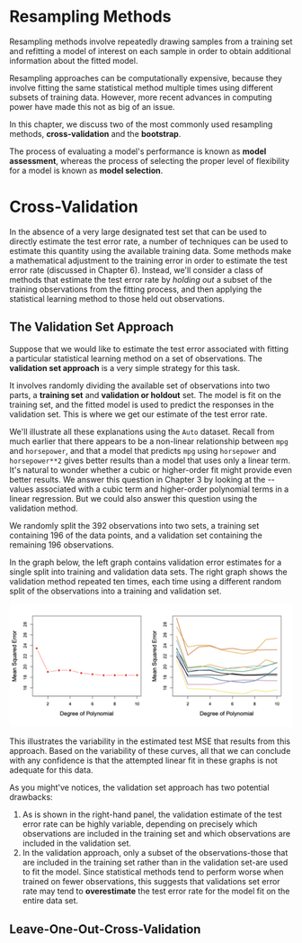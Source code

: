# Resampling Methods

Resampling methods involve repeatedly drawing samples from a training set and refitting a model of interest on each sample in order to obtain additional information about the fitted model.

Resampling approaches can be computationally expensive, because they involve fitting the same statistical method multiple times using different subsets of training data. However, more recent advances in computing power have made this not as big of an issue.

In this chapter, we discuss two of the most commonly used resampling methods, **cross-validation** and the **bootstrap**. 

The process of evaluating a model's performance is known as **model assessment**, whereas the process of selecting the proper level of flexibility for a model is known as **model selection**.

# Cross-Validation

In the absence of a very large designated test set that can be used to directly estimate the test error rate, a number of techniques can be used to estimate this quantity using the available training data. Some methods make a mathematical adjustment to the training error in order to estimate the test error rate (discussed in Chapter 6). Instead, we'll consider a class of methods that estimate the test error rate by *holding out* a subset of the training observations from the fitting process, and then applying the statistical learning method to those held out observations.

## The Validation Set Approach

Suppose that we would like to estimate the test error associated with fitting a particular statistical learning method on a set of observations. The **validation set approach** is a very simple strategy for this task.

It involves randomly dividing the available set of observations into two parts, a **training set** and **validation or holdout** set. The model is fit on the training set, and the fitted model is used to predict the responses in the validation set. This is where we get our estimate of the test error rate.

We'll illustrate all these explanations using the `Auto` dataset. Recall from much earlier that there appears to be a non-linear relationship between `mpg` and `horsepower`, and that a model that predicts `mpg` using `horsepower` and `horsepower**2` gives better results than a model that uses only a linear term. It's natural to wonder whether a cubic or higher-order fit might provide even better results. We answer this question in Chapter 3 by looking at the --values associated with a cubic term and higher-order polynomial terms in a linear regression. But we could also answer this question using the validation method.

We randomly split the 392 observations into two sets, a training set containing 196 of the data points, and a validation set containing the remaining 196 observations. 

In the graph below, the left graph contains validation error estimates for a single split into training and validation data sets. The right graph shows the validation method repeated ten times, each time using a different random split of the observations into a training and validation set.

![Alt image](../images/validation_set_graph.png)

This illustrates the variability in the estimated test MSE that results from this approach. Based on the variability of these curves, all that we can conclude with any confidence is that the attempted linear fit in these graphs is not adequate for this data.

As you might've notices, the validation set approach has two potential drawbacks:
1. As is shown in the right-hand panel, the validation estimate of the test error rate can be highly variable, depending on precisely which observations are included in the training set and which observations are included in the validation set.
1. In the validation approach, only a subset of the observations-those that are included in the training set rather than in the validation set-are used to fit the model. Since statistical methods tend to perform worse when trained on fewer observations, this suggests that validations set error rate may tend to **overestimate** the test error rate for the model fit on the entire data set.

## Leave-One-Out-Cross-Validation

